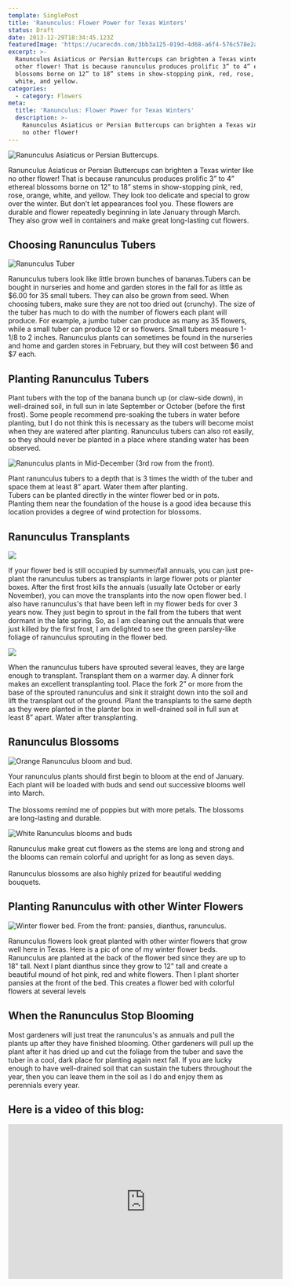 ```yaml
---
template: SinglePost
title: 'Ranunculus: Flower Power for Texas Winters'
status: Draft
date: 2013-12-29T18:34:45.123Z
featuredImage: 'https://ucarecdn.com/3bb3a125-019d-4d68-a6f4-576c578e2ae4/'
excerpt: >-
  Ranunculus Asiaticus or Persian Buttercups can brighten a Texas winter like no
  other flower! That is because ranunculus produces prolific 3” to 4” ethereal
  blossoms borne on 12” to 18” stems in show-stopping pink, red, rose, orange,
  white, and yellow.
categories:
  - category: Flowers
meta:
  title: 'Ranunculus: Flower Power for Texas Winters'
  description: >-
    Ranunculus Asiaticus or Persian Buttercups can brighten a Texas winter like
    no other flower!
---
```

![Ranunculus Asiaticus or Persian Buttercups.](https://ucarecdn.com/7297e1e4-23d1-4b6f-abec-65dd7df8eef1/ "Ranunculus Asiaticus or Persian Buttercups.")

Ranunculus Asiaticus or Persian Buttercups can brighten a Texas winter like no other flower! That is because ranunculus produces prolific 3” to 4” ethereal blossoms borne on 12” to 18” stems in show-stopping pink, red, rose, orange, white, and yellow. They look too delicate and special to grow over the winter. But don’t let appearances fool you. These flowers are durable and flower repeatedly beginning in late January through March. They also grow well in containers and make great long-lasting cut flowers.

## Choosing Ranunculus Tubers

![Ranunculus Tuber](https://ucarecdn.com/cb6b74fb-0c23-4d50-9496-ea04337cde82/ "Ranunculus Tuber")

Ranunculus tubers look like little brown bunches of bananas.Tubers can be bought in nurseries and home and garden stores in the fall for as little as $6.00 for 35 small tubers. They can also be grown from seed. When choosing tubers, make sure they are not too dried out (crunchy). The size of the tuber has much to do with the number of flowers each plant will produce. For example, a jumbo tuber can produce as many as 35 flowers, while a small tuber can produce 12 or so flowers. Small tubers measure 1-1/8 to 2 inches. Ranunculus plants can sometimes be found in the nurseries and home and garden stores in February, but they will cost between $6 and $7 each.

## Planting Ranunculus Tubers

Plant tubers with the top of the banana bunch up (or claw-side down), in well-drained soil, in full sun in late September or October (before the first frost). Some people recommend pre-soaking the tubers in water before planting, but I do not think this is necessary as the tubers will become moist when they are watered after planting. Ranunculus tubers can also rot easily, so they should never be planted in a place where standing water has been observed.

![Ranunculus plants in Mid-December (3rd row from the front).](https://ucarecdn.com/c5c52440-bfae-43ff-94b0-a258a46b613d/ "Ranunculus plants in Mid-December (3rd row from the front).")

Plant ranunculus tubers to a depth that is 3 times the width of the tuber and space them at least 8” apart. Water them after planting.\
Tubers can be planted directly in the winter flower bed or in pots.\
Planting them near the foundation of the house is a good idea because this location provides a degree of wind protection for blossoms.

## **Ranunculus Transplants**

![](https://ucarecdn.com/6481e536-4b16-4f38-99aa-ae635d568c67/)

If your flower bed is still occupied by summer/fall annuals, you can just pre-plant the ranunculus tubers as transplants in large flower pots or planter boxes. After the first frost kills the annuals (usually late October or early November), you can move the transplants into the now open flower bed. I also have ranunculus's that have been left in my flower beds for over 3 years now. They just begin to sprout in the fall from the tubers that went dormant in the late spring. So, as I am cleaning out the annuals that were just killed by the first frost, I am delighted to see the green parsley-like foliage of ranunculus sprouting in the flower bed.

![](https://ucarecdn.com/a8171564-f975-4312-9e33-3dbe93a555d9/)

When the ranunculus tubers have sprouted several leaves, they are large enough to transplant. Transplant them on a warmer day. A dinner fork makes an excellent transplanting tool. Place the fork 2” or more from the base of the sprouted ranunculus and sink it straight down into the soil and lift the transplant out of the ground. Plant the transplants to the same depth as they were planted in the planter box in well-drained soil in full sun at least 8” apart. Water after transplanting.

## Ranunculus Blossoms

![Orange Ranunculus bloom and bud.](https://ucarecdn.com/899c0853-6ebe-4b81-abeb-0732a8d49b30/ "Orange Ranunculus bloom and bud.")

Your ranunculus plants should first begin to bloom at the end of January. Each plant will be loaded with buds and send out successive blooms well into March. <br><br> The blossoms remind me of poppies but with more petals. The blossoms are long-lasting and durable.

![White Ranunculus blooms and buds](https://ucarecdn.com/6800460e-05ab-42e0-bb7f-0b07b81e5d06/ "White Ranunculus blooms and buds")

Ranunculus make great cut flowers as the stems are long and strong and the blooms can remain colorful and upright for as long as seven days. <br><br> Ranunculus blossoms are also highly prized for beautiful wedding bouquets.

## Planting Ranunculus with other Winter Flowers

![Winter flower bed. From the front: pansies, dianthus, ranunculus.](https://ucarecdn.com/f82905e2-4812-429c-b10e-35197ea8113b/ "Winter flower bed. From the front: pansies, dianthus, ranunculus.")



Ranunculus flowers look great planted with other winter flowers that grow well here in Texas. Here is a pic of one of my winter flower beds. Ranunculus are planted at the back of the flower bed since they are up to 18" tall. Next I plant dianthus since they grow to 12" tall and create a beautiful mound of hot pink, red and white flowers. Then I plant shorter pansies at the front of the bed. This creates a flower bed with colorful flowers at several levels

## When the Ranunculus Stop Blooming

Most gardeners will just treat the ranunculus's as annuals and pull the plants up after they have finished blooming. Other gardeners will pull up the plant after it has dried up and cut the foliage from the tuber and save the tuber in a cool, dark place for planting again next fall. If you are lucky enough to have well-drained soil that can sustain the tubers throughout the year, then you can leave them in the soil as I do and enjoy them as perennials every year.

## Here is a video of this blog:

<iframe width="560" height="315" src="https://www.youtube.com/embed/QFtewxrEOOI" frameborder="0" allow="accelerometer; autoplay; encrypted-media; gyroscope; picture-in-picture" allowfullscreen></iframe>
